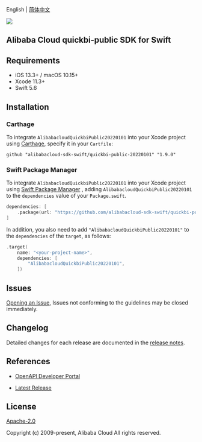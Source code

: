 English | [简体中文](README-CN.md)

![](https://aliyunsdk-pages.alicdn.com/icons/AlibabaCloud.svg)

## Alibaba Cloud quickbi-public SDK for Swift

## Requirements

- iOS 13.3+ / macOS 10.15+
- Xcode 11.3+
- Swift 5.6

## Installation

### Carthage

To integrate `AlibabacloudQuickbiPublic20220101` into your Xcode project using [Carthage](https://github.com/Carthage/Carthage), specify it in your `Cartfile`:

```ogdl
github "alibabacloud-sdk-swift/quickbi-public-20220101" "1.9.0"
```

### Swift Package Manager

To integrate `AlibabacloudQuickbiPublic20220101` into your Xcode project using [Swift Package Manager](https://swift.org/package-manager/) , adding `AlibabacloudQuickbiPublic20220101` to the `dependencies` value of your `Package.swift`.

```swift
dependencies: [
    .package(url: "https://github.com/alibabacloud-sdk-swift/quickbi-public-20220101.git", from: "1.9.0")
]
```

In addition, you also need to add `"AlibabacloudQuickbiPublic20220101"` to the `dependencies` of the `target`, as follows:

```swift
.target(
    name: "<your-project-name>",
    dependencies: [
        "AlibabacloudQuickbiPublic20220101",
    ])
```

## Issues

[Opening an Issue](https://github.com/alibabacloud-sdk-swift/quickbi-public-20220101/issues/new), Issues not conforming to the guidelines may be closed immediately.

## Changelog

Detailed changes for each release are documented in the [release notes](./ChangeLog.txt).

## References

* [OpenAPI Developer Portal](https://next.api.alibabacloud.com/home)
- [Latest Release](https://github.com/alibabacloud-sdk-swift/quickbi-public-20220101)

## License

[Apache-2.0](http://www.apache.org/licenses/LICENSE-2.0)

Copyright (c) 2009-present, Alibaba Cloud All rights reserved.
